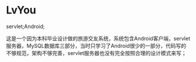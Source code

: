# LvYou
servlet;Android;

这是一个因为本科毕业设计做的旅游交友系统，系统包含Android客户端，servlet服务器，MySQL数据库三部分，当时只学习了Android很少的一部分，代码写的不够规范，架构不够完善，servlet服务器也没有完全按照合理的设计模式来写；
